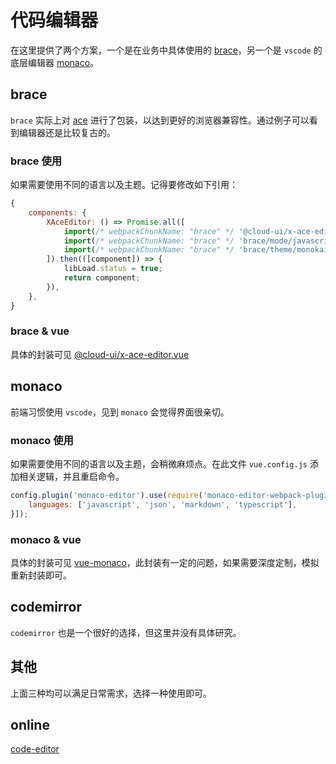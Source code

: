 # 代码编辑器

在这里提供了两个方案，一个是在业务中具体使用的 [brace](https://github.com/thlorenz/brace)，另一个是 `vscode` 的底层编辑器 [monaco](https://github.com/microsoft/monaco-editor)。

## brace

`brace` 实际上对 [ace](https://github.com/ajaxorg/ace) 进行了包装，以达到更好的浏览器兼容性。通过例子可以看到编辑器还是比较复古的。

### brace 使用

如果需要使用不同的语言以及主题。记得要修改如下引用：

```js
{
    components: {
        XAceEditor: () => Promise.all([
            import(/* webpackChunkName: "brace" */ '@cloud-ui/x-ace-editor.vue'),
            import(/* webpackChunkName: "brace" */ 'brace/mode/javascript'),
            import(/* webpackChunkName: "brace" */ 'brace/theme/monokai'),
        ]).then(([component]) => {
            libLoad.status = true;
            return component;
        }),
    },
}
```

### brace & vue

具体的封装可见 [@cloud-ui/x-ace-editor.vue](https://vusion.github.io/cloud-ui/vendors/x-ace-editor)

## monaco

前端习惯使用 `vscode`，见到 `monaco` 会觉得界面很亲切。

### monaco 使用

如果需要使用不同的语言以及主题，会稍微麻烦点。在此文件 `vue.config.js` 添加相关逻辑，并且重启命令。

```js
config.plugin('monaco-editor').use(require('monaco-editor-webpack-plugin'), [{
    languages: ['javascript', 'json', 'markdown', 'typescript'],
}]);
```

### monaco & vue

具体的封装可见 [vue-monaco](https://github.com/egoist/vue-monaco)，此封装有一定的问题，如果需要深度定制，模拟重新封装即可。

## codemirror

`codemirror` 也是一个很好的选择，但这里并没有具体研究。

## 其他

上面三种均可以满足日常需求，选择一种使用即可。

## online

[code-editor](https://vusion-templates.github.io/cloud-admin/#/editor/code/monaco)
